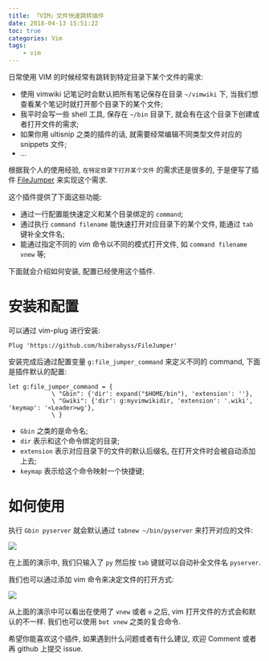 ```yaml
---
title: 「VIM」文件快速跳转插件
date: 2018-04-13 15:51:22
toc: true
categories: Vim
tags:
    - vim
---
```


日常使用 VIM 的时候经常有跳转到特定目录下某个文件的需求:

* 使用 vimwiki 记笔记时会默认把所有笔记保存在目录 `~/vimwiki` 下, 当我们想查看某个笔记时就打开那个目录下的某个文件;
* 我平时会写一些 shell 工具, 保存在 `~/bin` 目录下, 就会有在这个目录下创建或者打开文件的需求;
* 如果你用 ultisnip 之类的插件的话, 就需要经常编辑不同类型文件对应的 snippets 文件;
* ...

根据我个人的使用经验, `在特定目录下打开某个文件` 的需求还是很多的,
于是便写了插件 [FileJumper](https://github.com/hiberabyss/filejumper) 来实现这个需求.

这个插件提供了下面这些功能:

* 通过一行配置能快速定义和某个目录绑定的 `command`;
* 通过执行 `command filename` 能快速打开对应目录下的某个文件, 能通过 `tab` 键补全文件名;
* 能通过指定不同的 vim 命令以不同的模式打开文件, 如 `command filename vnew` 等;

下面就会介绍如何安装, 配置已经使用这个插件.

<!--more-->

# 安装和配置

可以通过 vim-plug 进行安装:

```vim
Plug 'https://github.com/hiberabyss/FileJumper'
```

安装完成后通过配置变量 `g:file_jumper_command` 来定义不同的 command, 下面是插件默认的配置:

```vim
let g:file_jumper_command = {
            \ "Gbin": {'dir': expand("$HOME/bin"), 'extension': ''},
            \ "Gwiki": {'dir': g:myvimwikidir, 'extension': '.wiki', 'keymap': '<Leader>wg'},
            \ }
```

* `Gbin` 之类的是命令名;
* `dir` 表示和这个命令绑定的目录;
* `extension` 表示对应目录下的文件的默认后缀名, 在打开文件时会被自动添加上去;
* `keymap` 表示给这个命令映射一个快捷键;

# 如何使用

执行 `Gbin pyserver` 就会默认通过 `tabnew ~/bin/pyserver` 来打开对应的文件:

![](vim_file_jumper.gif)

在上面的演示中, 我们只输入了 `py` 然后按 `tab` 键就可以自动补全文件名 `pyserver`.

我们也可以通过添加 vim 命令来决定文件的打开方式:

![](vim_file_jumper1.gif)

从上面的演示中可以看出在使用了 `vnew` 或者 `e` 之后, vim 打开文件的方式会和默认的不一样.
我们也可以使用 `bot vnew` 之类的复合命令.

希望你能喜欢这个插件, 如果遇到什么问题或者有什么建议, 欢迎 Comment 或者再 github 上提交 issue.
